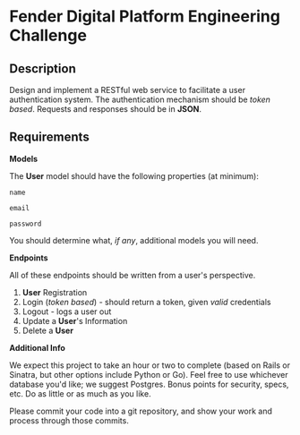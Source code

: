 # Fender Digital Platform Engineering Challenge

## Description

Design and implement a RESTful web service to facilitate a user authentication system. The authentication mechanism should be *token based*. Requests and responses should be in **JSON**.

## Requirements
**Models**

The **User** model should have the following properties (at minimum):

`name`

`email`

`password`

You should determine what, *if any*, additional models you will need.

**Endpoints**

All of these endpoints should be written from a user's perspective.

1. **User** Registration
2. Login (*token based*) - should return a token, given *valid* credentials
3. Logout - logs a user out
4. Update a **User**'s Information
5. Delete a **User**

**Additional Info**

We expect this project to take an hour or two to complete (based on Rails or Sinatra, but other options include Python or Go). Feel free to use whichever database you'd like; we suggest Postgres. Bonus points for security, specs, etc. Do as little or as much as you like.

Please commit your code into a git repository, and show your work and process through those commits.

